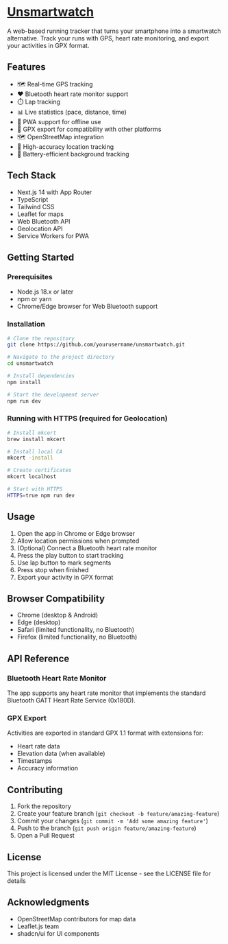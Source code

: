 # [Unsmartwatch](https://unsmartwatch.vercel.app/)

A web-based running tracker that turns your smartphone into a smartwatch alternative. Track your runs with GPS, heart rate monitoring, and export your activities in GPX format.

## Features

- 🗺️ Real-time GPS tracking
- ❤️ Bluetooth heart rate monitor support
- ⏱️ Lap tracking
- 📊 Live statistics (pace, distance, time)
- 📱 PWA support for offline use
- 💾 GPX export for compatibility with other platforms
- 🗺️ OpenStreetMap integration
- 📍 High-accuracy location tracking
- 🔋 Battery-efficient background tracking

## Tech Stack

- Next.js 14 with App Router
- TypeScript
- Tailwind CSS
- Leaflet for maps
- Web Bluetooth API
- Geolocation API
- Service Workers for PWA

## Getting Started

### Prerequisites

- Node.js 18.x or later
- npm or yarn
- Chrome/Edge browser for Web Bluetooth support

### Installation

```bash
# Clone the repository
git clone https://github.com/yourusername/unsmartwatch.git

# Navigate to the project directory
cd unsmartwatch

# Install dependencies
npm install

# Start the development server
npm run dev
```

### Running with HTTPS (required for Geolocation)

```bash
# Install mkcert
brew install mkcert

# Install local CA
mkcert -install

# Create certificates
mkcert localhost

# Start with HTTPS
HTTPS=true npm run dev
```

## Usage

1. Open the app in Chrome or Edge browser
2. Allow location permissions when prompted
3. (Optional) Connect a Bluetooth heart rate monitor
4. Press the play button to start tracking
5. Use lap button to mark segments
6. Press stop when finished
7. Export your activity in GPX format

## Browser Compatibility

- Chrome (desktop & Android)
- Edge (desktop)
- Safari (limited functionality, no Bluetooth)
- Firefox (limited functionality, no Bluetooth)

## API Reference

### Bluetooth Heart Rate Monitor

The app supports any heart rate monitor that implements the standard Bluetooth GATT Heart Rate Service (0x180D).

### GPX Export

Activities are exported in standard GPX 1.1 format with extensions for:

- Heart rate data
- Elevation data (when available)
- Timestamps
- Accuracy information

## Contributing

1. Fork the repository
2. Create your feature branch (`git checkout -b feature/amazing-feature`)
3. Commit your changes (`git commit -m 'Add some amazing feature'`)
4. Push to the branch (`git push origin feature/amazing-feature`)
5. Open a Pull Request

## License

This project is licensed under the MIT License - see the LICENSE file for details

## Acknowledgments

- OpenStreetMap contributors for map data
- Leaflet.js team
- shadcn/ui for UI components
